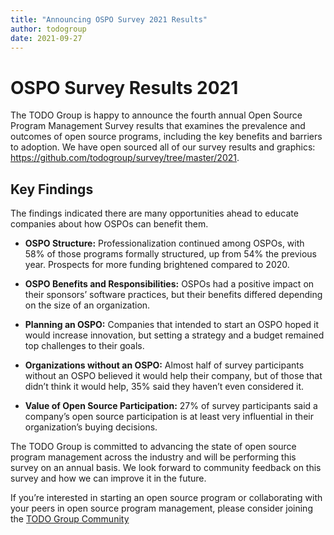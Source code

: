 ```yaml
---
title: "Announcing OSPO Survey 2021 Results"
author: todogroup
date: 2021-09-27
---
```




# OSPO Survey Results 2021

The TODO Group is happy to announce the fourth annual Open Source Program Management Survey results that examines the prevalence and outcomes of open source programs, including the key benefits and barriers to adoption. 
We have open sourced all of our survey results and graphics: https://github.com/todogroup/survey/tree/master/2021.

## Key Findings

The findings indicated there are many opportunities ahead to educate companies about how OSPOs can benefit them.


* **OSPO Structure:** Professionalization continued among OSPOs, with 58% of those programs formally structured, up from 54% the previous year. Prospects for more funding brightened compared to 2020.

* **OSPO Benefits and Responsibilities:** OSPOs had a positive impact on their sponsors’ software practices, but their benefits differed depending on the size of an organization.

* **Planning an OSPO:** Companies that intended to start an OSPO hoped it would increase innovation, but setting a strategy and a budget remained top challenges to their goals.

* **Organizations without an OSPO:** Almost half of survey participants without an OSPO believed it would help their company, but of those that didn’t think it would help, 35% said they haven’t even considered it.

* **Value of Open Source Participation:** 27% of survey participants said a company’s open source participation is at least very influential in their organization’s buying decisions.


The TODO Group is committed to advancing the state of open source program management across the industry and will be performing this survey on an annual basis. We look forward to community feedback on this survey and how we can improve it in the future.

If you’re interested in starting an open source program or collaborating with your peers in open source program management, please consider joining the [TODO Group Community](https://todogroup.org/community/)
